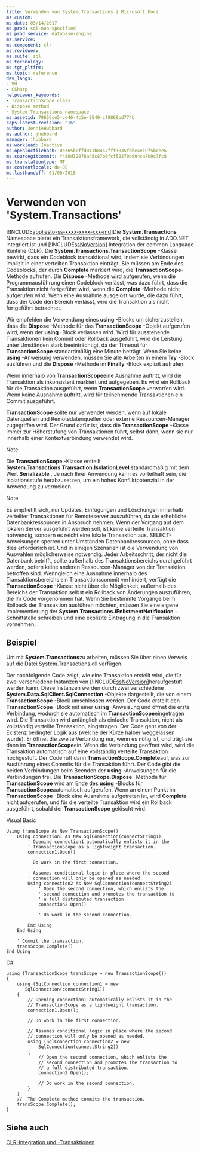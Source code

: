 ```yaml
---
title: Verwenden von System.Transactions | Microsoft Docs
ms.custom: 
ms.date: 03/14/2017
ms.prod: sql-non-specified
ms.prod_service: database-engine
ms.service: 
ms.component: clr
ms.reviewer: 
ms.suite: sql
ms.technology: 
ms.tgt_pltfrm: 
ms.topic: reference
dev_langs:
- VB
- CSharp
helpviewer_keywords:
- TransactionScope class
- Dispose method
- System.Transactions namespace
ms.assetid: 79656ce5-ce46-4c5e-9540-cf9869bd774b
caps.latest.revision: "16"
author: JennieHubbard
ms.author: jhubbard
manager: jhubbard
ms.workload: Inactive
ms.openlocfilehash: 0e365b0ffd041b8457fff3035fbbe4e19f5bcee6
ms.sourcegitcommit: f486d12078a45c87b0fcf52270b904ca7b0c7fc8
ms.translationtype: MT
ms.contentlocale: de-DE
ms.lasthandoff: 01/08/2018
---
```

# <a name="using-systemtransactions"></a>Verwenden von 'System.Transactions'
[!INCLUDE[appliesto-ss-xxxx-xxxx-xxx-md](../../includes/appliesto-ss-xxxx-xxxx-xxx-md.md)]Die **System.Transactions** Namespace bietet ein Transaktionsframework, die vollständig in ADO.NET integriert ist und [!INCLUDE[ssNoVersion](../../includes/ssnoversion-md.md)] Integration der common Language Runtime (CLR). Die **System.Transactions.TransactionScope** -Klasse bewirkt, dass ein Codeblock transaktional wird, indem sie Verbindungen implizit in einer verteilten Transaktion einträgt. Sie müssen am Ende des Codeblocks, der durch **Complete** markiert wird, die **TransactionScope**-Methode aufrufen. Die **Dispose** -Methode wird aufgerufen, wenn die Programmausführung einen Codeblock verlässt, was dazu führt, dass die Transaktion nicht fortgeführt wird, wenn die **Complete** -Methode nicht aufgerufen wird. Wenn eine Ausnahme ausgelöst wurde, die dazu führt, dass der Code den Bereich verlässt, wird die Transaktion als nicht fortgeführt betrachtet.  
  
 Wir empfehlen die Verwendung eines **using** -Blocks um sicherzustellen, dass die **Dispose** -Methode für das **TransactionScope** -Objekt aufgerufen wird, wenn der **using** -Block verlassen wird. Wird für ausstehende Transaktionen kein Commit oder Rollback ausgeführt, wird die Leistung unter Umständen stark beeinträchtigt, da der Timeout für **TransactionScope** standardmäßig eine Minute beträgt. Wenn Sie keine **using** -Anweisung verwenden, müssen Sie alle Arbeiten in einem **Try** -Block ausführen und die **Dispose** -Methode im **Finally** -Block explizit aufrufen.  
  
 Wenn innerhalb von **TransactionScope**eine Ausnahme auftritt, wird die Transaktion als inkonsistent markiert und aufgegeben. Es wird ein Rollback für die Transaktion ausgeführt, wenn **TransactionScope** verworfen wird. Wenn keine Ausnahme auftritt, wird für teilnehmende Transaktionen ein Commit ausgeführt.  
  
 **TransactionScope** sollte nur verwendet werden, wenn auf lokale Datenquellen und Remotedatenquellen oder externe Ressourcen-Manager zugegriffen wird. Der Grund dafür ist, dass die **TransactionScope** -Klasse immer zur Höherstufung von Transaktionen führt, selbst dann, wenn sie nur innerhalb einer Kontextverbindung verwendet wird.  
  
> [!NOTE]  
>  Die **TransactionScope** -Klasse erstellt **System.Transactions.Transaction.IsolationLevel** standardmäßig mit dem Wert **Serializable** . Je nach Ihrer Anwendung kann es vorteilhaft sein, die Isolationsstufe herabzusetzen, um ein hohes Konfliktpotenzial in der Anwendung zu vermeiden.  
  
> [!NOTE]  
>  Es empfiehlt sich, nur Updates, Einfügungen und Löschungen innerhalb verteilter Transaktionen für Remoteserver auszuführen, da sie erhebliche Datenbankressourcen in Anspruch nehmen. Wenn der Vorgang auf dem lokalen Server ausgeführt werden soll, ist keine verteilte Transaktion notwendig, sondern es reicht eine lokale Transaktion aus. SELECT-Anweisungen sperren unter Umständen Datenbankressourcen, ohne dass dies erforderlich ist. Und in einigen Szenarien ist die Verwendung von Auswahlen möglicherweise notwendig. Jeder Arbeitsschritt, der nicht die Datenbank betrifft, sollte außerhalb des Transaktionsbereichs durchgeführt werden, sofern keine anderen Ressourcen-Manager von der Transaktion betroffen sind. Wenngleich eine Ausnahme innerhalb des Transaktionsbereichs ein Transaktionscommit verhindert, verfügt die **TransactionScope** -Klasse nicht über die Möglichkeit, außerhalb des Bereichs der Transaktion selbst ein Rollback von Änderungen auszuführen, die Ihr Code vorgenommen hat. Wenn Sie bestimmte Vorgänge beim Rollback der Transaktion ausführen möchten, müssen Sie eine eigene Implementierung der **System.Transactions.IEnlistmentNotification** -Schnittstelle schreiben und eine explizite Eintragung in die Transaktion vornehmen.  
  
## <a name="example"></a>Beispiel  
 Um mit **System.Transactions**zu arbeiten, müssen Sie über einen Verweis auf die Datei System.Transactions.dll verfügen.  
  
 Der nachfolgende Code zeigt, wie eine Transaktion erstellt wird, die für zwei verschiedene Instanzen von [!INCLUDE[ssNoVersion](../../includes/ssnoversion-md.md)]heraufgestuft werden kann. Diese Instanzen werden durch zwei verschiedene **System.Data.SqlClient.SqlConnection** -Objekte dargestellt, die von einem **TransactionScope** -Block umschlossen werden. Der Code erstellt den **TransactionScope** -Block mit einer **using** -Anweisung und öffnet die erste Verbindung, wodurch sie automatisch im **TransactionScope**eingetragen wird. Die Transaktion wird anfänglich als einfache Transaktion, nicht als vollständig verteilte Transaktion, eingetragen. Der Code geht von der Existenz bedingter Logik aus (welche der Kürze halber weggelassen wurde). Er öffnet die zweite Verbindung nur, wenn es nötig ist, und trägt sie dann im **TransactionScope**ein. Wenn die Verbindung geöffnet wird, wird die Transaktion automatisch auf eine vollständig verteilte Transaktion hochgestuft. Der Code ruft dann **TransactionScope.Complete**auf, was zur Ausführung eines Commits für die Transaktion führt. Der Code gibt die beiden Verbindungen beim Beenden der **using** -Anweisungen für die Verbindungen frei. Die **TransactionScope.Dispose** -Methode für **TransactionScope** wird am Ende des **using** -Blocks für **TransactionScope**automatisch aufgerufen. Wenn an einem Punkt im **TransactionScope** -Block eine Ausnahme aufgetreten ist, wird **Complete** nicht aufgerufen, und für die verteilte Transaktion wird ein Rollback ausgeführt, sobald der **TransactionScope** gelöscht wird.  
  
 Visual Basic  
  
```  
Using transScope As New TransactionScope()  
    Using connection1 As New SqlConnection(connectString1)  
        ' Opening connection1 automatically enlists it in the   
        ' TransactionScope as a lightweight transaction.  
        connection1.Open()  
  
        ' Do work in the first connection.  
  
        ' Assumes conditional logic in place where the second  
        ' connection will only be opened as needed.  
        Using connection2 As New SqlConnection(connectString2)  
            ' Open the second connection, which enlists the   
            ' second connection and promotes the transaction to  
            ' a full distributed transaction.  
            connection2.Open()  
  
            ' Do work in the second connection.  
  
        End Using  
    End Using  
  
    ' Commit the transaction.  
    transScope.Complete()  
End Using  
```  
  
 C#  
  
```  
using (TransactionScope transScope = new TransactionScope())  
{  
    using (SqlConnection connection1 = new   
       SqlConnection(connectString1))  
    {  
        // Opening connection1 automatically enlists it in the   
        // TransactionScope as a lightweight transaction.  
        connection1.Open();  
  
        // Do work in the first connection.  
  
        // Assumes conditional logic in place where the second  
        // connection will only be opened as needed.  
        using (SqlConnection connection2 = new   
            SqlConnection(connectString2))  
        {  
            // Open the second connection, which enlists the   
            // second connection and promotes the transaction to  
            // a full distributed transaction.   
            connection2.Open();  
  
            // Do work in the second connection.  
        }  
    }  
    //  The Complete method commits the transaction.  
    transScope.Complete();  
}  
```  
  
## <a name="see-also"></a>Siehe auch  
 [CLR-Integration und -Transaktionen](../../relational-databases/clr-integration-data-access-transactions/clr-integration-and-transactions.md)  
  
  
